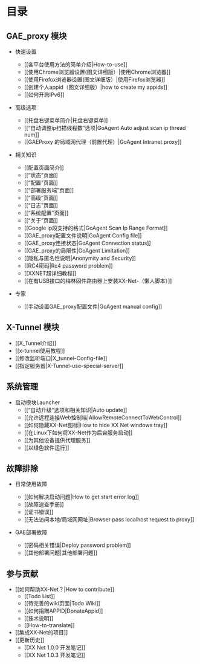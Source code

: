 # 目录
## GAE_proxy 模块
- 快速设置
    - [[各平台使用方法的简单介绍|How-to-use]]<br>
    - [[使用Chrome浏览器设置(图文详细版）|使用Chrome浏览器]]<br>
    - [[使用Firefox浏览器设置(图文详细版）|使用Firefox浏览器]]<br>
    - [[创建个人appid（图文详细版）|how to create my appids]]<br>
    - [[如何开启IPv6]]<br>

- 高级选项
    - [[托盘右键菜单简介|托盘右键菜单]]<br>
    - [[“自动调整ip扫描线程数”选项|GoAgent Auto adjust scan ip thread num]]<br>
    - [[GAEProxy 的局域网代理（前置代理）|GoAgent Intranet proxy]]<br>


- 相关知识
    - [[配置页面简介]]<br>
    - [[“状态”页面]]<br>
    - [[“配置”页面]]<br>
    - [[“部署服务端”页面]]<br>
    - [[“高级”页面]]<br>
    - [[“日志”页面]]<br>
    - [[“系统配置”页面]]<br>
    - [[“关于”页面]]<br>
    - [[Google ip段支持的格式|GoAgent Scan Ip Range Format]]<br>
    - [[GAE_proxy配置文件说明|GoAgent Config file]]<br>
    - [[GAE_proxy连接状态|GoAgent Connection status]]<br>
    - [[GAE_proxy的局限性|GoAgent Limitation]]<br>
    - [[隐私与匿名性说明|Anonymity and Security]]<br>
    - [[RC4密码|Rc4 password problem]]<br>
    - [[XXNET超详细教程]]<br>
    - [[在有USB接口的梅林固件路由器上安装XX-Net-（懒人脚本）]]<br>
- 专家
    - [[手动设置GAE_proxy配置文件|GoAgent manual config]]<br>



## X-Tunnel 模块
   - [[X_Tunnel介绍]]
   - [[x-tunnel使用教程]]   
   - [[修改监听端口|X_tunnel-Config-file]]
   - [[指定服务器|X-Tunnel-use-special-server]]


## 系统管理
   - 启动模块Launcher
       - [[“自动升级”选项和相关知识|Auto update]]<br>
       - [[允许远程连接Web控制端|AllowRemoteConnectToWebControl]]<br>
       - [[如何隐藏XX-Net图标|How to hide XX Net windows tray]]<br>
       - [[在Linux下如何将XX-Net作为后台服务启动]]<br>
       - [[为其他设备提供代理服务]]<br>
       - [[以绿色软件运行]]<br>

 
## 故障排除
- 日常使用故障
    - [[如何解决启动问题|How to get start error log]]<br>
    - [[故障速查手册]]<br>
    - [[证书错误]]<br>
    - [[无法访问本地/局域网网址|Browser pass localhost request to proxy]]<br>

- GAE部署故障
    - [[密码相关错误|Deploy password problem]]<br>
    - [[其他部署问题|其他部署问题]]<br>

## 参与贡献
- [[如何帮助XX-Net？|How to contribute]]<br>
    - [[Todo List]]<br>
    - [[待完善的wiki页面|Todo Wiki]]<br>
    - [[如何捐赠APPID|DonateAppid]]<br>
    - [[技术说明]]<br>
    - [[How-to-translate]]<br>
- [[集成XX-Net的项目]]<br>
- [[更新历史]]<br>
    - [[XX Net 1.0.0 开发笔记]]<br>
    - [[XX Net 1.0.3 开发笔记]]<br>